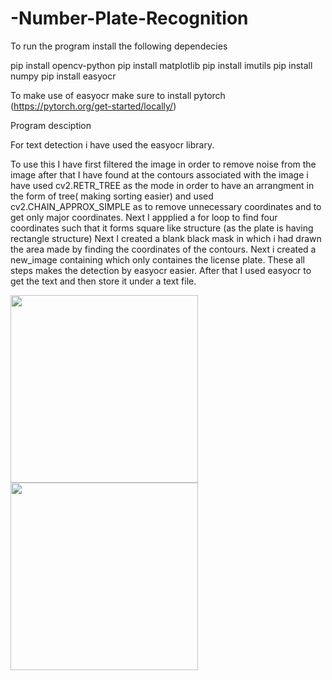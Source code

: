 # -Number-Plate-Recognition


To run the program install the following dependecies

 pip install opencv-python
 pip install matplotlib
 pip install imutils
 pip install numpy
 pip install easyocr
 
  To make use of easyocr make sure to install pytorch (https://pytorch.org/get-started/locally/)
  
  Program desciption 
  
  For text detection i have used the easyocr library.
  
  To use this I have first filtered the image in order to remove noise from the image after that I have found at the contours associated with the image i have used cv2.RETR_TREE as the mode in order to have an arrangment in the form of tree( making sorting easier) and used cv2.CHAIN_APPROX_SIMPLE as to remove unnecessary coordinates and to get only major coordinates. Next I appplied a for loop to find four coordinates such that it forms square like structure (as the plate is having rectangle structure) Next I created a blank black mask in which i had drawn the area made by finding the coordinates of the contours. Next i created a new_image containing which only containes the license plate. These all steps makes the detection by easyocr easier. After that I used easyocr to get the text and then store it under a text file. 
  
 <img width = "300" src = "https://user-images.githubusercontent.com/91774067/207909302-56cf115c-db93-4364-b3d0-3be0a6334465.png">
 
 
 
 <img width = "300" src = "https://user-images.githubusercontent.com/91774067/207910665-c5d2ab13-1904-4377-8264-8171faeca728.png">

